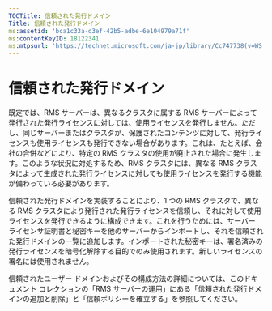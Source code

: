 ```yaml
---
TOCTitle: 信頼された発行ドメイン
Title: 信頼された発行ドメイン
ms:assetid: 'bca1c33a-d3ef-42b5-adbe-6e104979a71f'
ms:contentKeyID: 18122341
ms:mtpsurl: 'https://technet.microsoft.com/ja-jp/library/Cc747738(v=WS.10)'
---
```


信頼された発行ドメイン
======================

既定では、RMS サーバーは、異なるクラスタに属する RMS サーバーによって発行された発行ライセンスに対しては、使用ライセンスを発行しません。ただし、同じサーバーまたはクラスタが、保護されたコンテンツに対して、発行ライセンスも使用ライセンスも発行できない場合があります。これは、たとえば、会社の合併などにより、特定の RMS クラスタの使用が廃止された場合に発生します。このような状況に対処するため、RMS クラスタには、異なる RMS クラスタによって生成された発行ライセンスに対しても使用ライセンスを発行する機能が備わっている必要があります。

信頼された発行ドメインを実装することにより、1 つの RMS クラスタで、異なる RMS クラスタにより発行された発行ライセンスを信頼し、それに対して使用ライセンスを発行できるように構成できます。これを行うためには、サーバー ライセンサ証明書と秘密キーを他のサーバーからインポートし、それを信頼された発行ドメインの一覧に追加します。インポートされた秘密キーは、署名済みの発行ライセンスを暗号化解除する目的でのみ使用されます。新しいライセンスの署名には使用されません。

信頼されたユーザー ドメインおよびその構成方法の詳細については、このドキュメント コレクションの「RMS サーバーの運用」にある「信頼された発行ドメインの追加と削除」と「信頼ポリシーを確立する」を参照してください。
